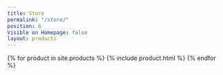 ```yaml
---
title: Store
permalink: "/store/"
position: 6
Visible on Homepage: false
layout: products
---
```


{% for product in site.products %}
  {% include product.html %}
{% endfor %}